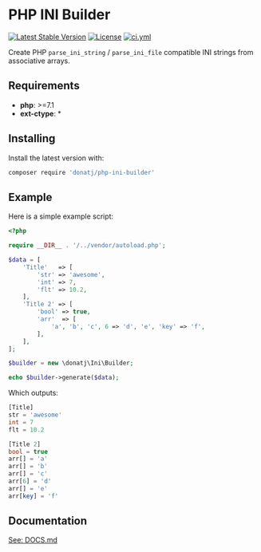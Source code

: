 # PHP INI Builder

[![Latest Stable Version](https://poser.pugx.org/donatj/php-ini-builder/version)](https://packagist.org/packages/donatj/php-ini-builder)
[![License](https://poser.pugx.org/donatj/php-ini-builder/license)](https://packagist.org/packages/donatj/php-ini-builder)
[![ci.yml](https://github.com/donatj/phpUserAgent/actions/workflows/ci.yml/badge.svg)](https://github.com/donatj/phpUserAgent/actions/workflows/ci.yml)


Create PHP `parse_ini_string` / `parse_ini_file` compatible INI strings from associative arrays.

## Requirements

- **php**: >=7.1
- **ext-ctype**: *

## Installing

Install the latest version with:

```bash
composer require 'donatj/php-ini-builder'
```

## Example

Here is a simple example script:

```php
<?php

require __DIR__ . '/../vendor/autoload.php';

$data = [
	'Title'   => [
		'str' => 'awesome',
		'int' => 7,
		'flt' => 10.2,
	],
	'Title 2' => [
		'bool' => true,
		'arr'  => [
			'a', 'b', 'c', 6 => 'd', 'e', 'key' => 'f',
		],
	],
];

$builder = new \donatj\Ini\Builder;

echo $builder->generate($data);

```

Which outputs:

```php
[Title]
str = 'awesome'
int = 7
flt = 10.2

[Title 2]
bool = true
arr[] = 'a'
arr[] = 'b'
arr[] = 'c'
arr[6] = 'd'
arr[] = 'e'
arr[key] = 'f'

```

## Documentation

[See: DOCS.md](DOCS.md)